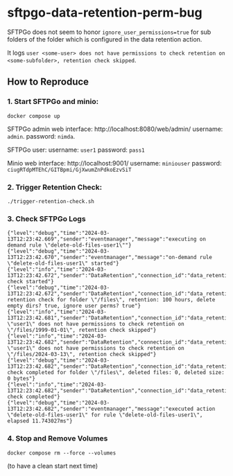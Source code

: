 # sftpgo-data-retention-perm-bug

SFTPGo does not seem to honor `ignore_user_permissions=true` for sub folders of the folder which is configured in the data retention action.

It logs `user <some-user> does not have permissions to check retention on <some-subfolder>, retention check skipped`.

## How to Reproduce

### 1. Start SFTPGo and minio:
```
docker compose up
```

SFTPGo admin web interface: http://localhost:8080/web/admin/
username: `admin`.
password: `nimda`.

SFTPGo user:
username: `user1`
password: `pass1`

Minio web interface:
http://localhost:9001/
username: `miniouser`
password: `ciugRTdpMTEhC/GITBpmi/GjXwumZnPdkoEzvSiT`

### 2. Trigger Retention Check:
```
./trigger-retention-check.sh
```

### 3. Check SFTPGo Logs
```
{"level":"debug","time":"2024-03-13T12:23:42.669","sender":"eventmanager","message":"executing on demand rule \"delete-old-files-user1\""}
{"level":"debug","time":"2024-03-13T12:23:42.670","sender":"eventmanager","message":"on-demand rule \"delete-old-files-user1\" started"}
{"level":"info","time":"2024-03-13T12:23:42.672","sender":"DataRetention","connection_id":"data_retention_user1","message":"retention check started"}
{"level":"debug","time":"2024-03-13T12:23:42.672","sender":"DataRetention","connection_id":"data_retention_user1","message":"start retention check for folder \"/files\", retention: 100 hours, delete empty dirs? true, ignore user perms? true"}
{"level":"info","time":"2024-03-13T12:23:42.681","sender":"DataRetention","connection_id":"data_retention_user1","message":"user \"user1\" does not have permissions to check retention on \"/files/1999-01-01\", retention check skipped"}
{"level":"info","time":"2024-03-13T12:23:42.682","sender":"DataRetention","connection_id":"data_retention_user1","message":"user \"user1\" does not have permissions to check retention on \"/files/2024-03-13\", retention check skipped"}
{"level":"debug","time":"2024-03-13T12:23:42.682","sender":"DataRetention","connection_id":"data_retention_user1","message":"retention check completed for folder \"/files\", deleted files: 0, deleted size: 0 bytes"}
{"level":"info","time":"2024-03-13T12:23:42.682","sender":"DataRetention","connection_id":"data_retention_user1","message":"retention check completed"}
{"level":"debug","time":"2024-03-13T12:23:42.682","sender":"eventmanager","message":"executed action \"delete-old-files-user1\" for rule \"delete-old-files-user1\", elapsed 11.743027ms"}
```

### 4. Stop and Remove Volumes
```
docker compose rm --force --volumes
```
(to have a clean start next time)